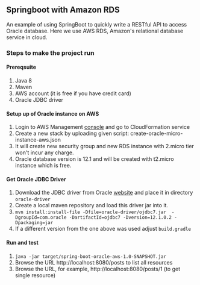 ## Springboot with Amazon RDS

An example of using SpringBoot to quickly write a RESTful API to access Oracle database. Here we use AWS RDS, Amazon's relational database service in cloud.

### Steps to make the project run

#### Prereqsuite
1. Java 8
2. Maven
3. AWS account (it is free if you have credit card)
4. Oracle JDBC driver

#### Setup up of Oracle instance on AWS
1. Login to AWS Management [console](https://aws.amazon.com/) and go to CloudFormation service 
2. Create a new stack by uploading given script: create-oracle-micro-instance-aws.json
3. It will create new security group and new RDS instance with 2.micro tier won't incur any charge. 
4. Oracle database version is 12.1 and will be created with t2.micro instance which is free. 


#### Get Oracle JDBC Driver
1. Download the JDBC driver from Oracle [website](http://www.oracle.com/technetwork/database/features/jdbc/index-091264.html) and place it in directory `oracle-driver`
2. Create a local maven repository and load this driver jar into it.
3. `mvn install:install-file -Dfile=oracle-driver/ojdbc7.jar  -DgroupId=com.oracle -DartifactId=ojdbc7 -Dversion=12.1.0.2 -Dpackaging=jar`
4. If a different version from the one above was used adjust `build.gradle`

#### Run and test
1. `java -jar target/spring-boot-oracle-aws-1.0-SNAPSHOT.jar`
2. Browse the URL http://localhost:8080/posts to list all resources
3. Browse the URL, for example, http://localhost:8080/posts/1 (to get single resource)
